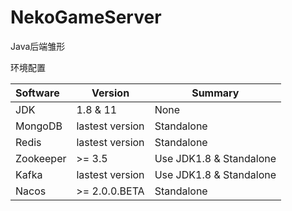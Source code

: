 # NekoGameServer
Java后端雏形

环境配置


|    Software  |   Version   |   Summary   |
| :--- | ---- | ---- |
| JDK | 1.8 & 11 | None |
| MongoDB | lastest version | Standalone |
| Redis | lastest version | Standalone |
| Zookeeper | &gt;= 3.5 | Use JDK1.8 & Standalone |
| Kafka | lastest version | Use JDK1.8 & Standalone |
| Nacos | &gt;= 2.0.0.BETA | Standalone |




